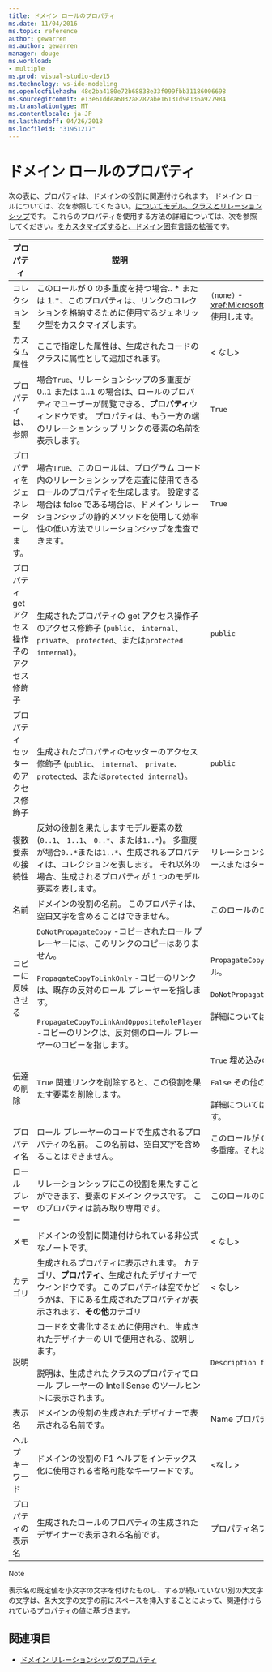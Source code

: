 ```yaml
---
title: ドメイン ロールのプロパティ
ms.date: 11/04/2016
ms.topic: reference
author: gewarren
ms.author: gewarren
manager: douge
ms.workload:
- multiple
ms.prod: visual-studio-dev15
ms.technology: vs-ide-modeling
ms.openlocfilehash: 48e2ba4180e72b68838e33f099fbb31186006698
ms.sourcegitcommit: e13e61ddea6032a8282abe16131d9e136a927984
ms.translationtype: MT
ms.contentlocale: ja-JP
ms.lasthandoff: 04/26/2018
ms.locfileid: "31951217"
---
```

# <a name="properties-of-domain-roles"></a>ドメイン ロールのプロパティ
次の表に、プロパティは、ドメインの役割に関連付けられます。 ドメイン ロールについては、次を参照してください。[についてモデル、クラスとリレーションシップ](../modeling/understanding-models-classes-and-relationships.md)です。 これらのプロパティを使用する方法の詳細については、次を参照してください。[をカスタマイズすると、ドメイン固有言語の拡張](../modeling/customizing-and-extending-a-domain-specific-language.md)です。

|プロパティ|説明|既定値|
|--------------|-----------------|-------------|
|コレクション型|このロールが 0 の多重度を持つ場合.. * または 1.\*、このプロパティは、リンクのコレクションを格納するために使用するジェネリック型をカスタマイズします。|`(none)` - <xref:Microsoft.VisualStudio.Modeling.LinkedElementCollection%601> 使用します。|
|カスタム属性|ここで指定した属性は、生成されたコードのクラスに属性として追加されます。|< なし\>|
|プロパティは、参照|場合`True`、リレーションシップの多重度が 0..1 または 1..1 の場合は、ロールのプロパティでユーザーが閲覧できる、**プロパティ**ウィンドウです。 プロパティは、もう一方の端のリレーションシップ リンクの要素の名前を表示します。|`True`|
|プロパティをジェネレーターします。|場合`True`、このロールは、プログラム コード内のリレーションシップを走査に使用できるロールのプロパティを生成します。 設定する場合は false である場合は、ドメイン リレーションシップの静的メソッドを使用して効率性の低い方法でリレーションシップを走査できます。|`True`|
|プロパティ get アクセス操作子のアクセス修飾子|生成されたプロパティの get アクセス操作子のアクセス修飾子 (`public`、 `internal`、 `private`、 `protected`、または`protected internal`)。|`public`|
|プロパティ セッターのアクセス修飾子|生成されたプロパティのセッターのアクセス修飾子 (`public`、 `internal`、 `private`、 `protected`、または`protected internal`)。|`public`|
|複数要素の接続性|反対の役割を果たしますモデル要素の数 (`0..1`、 `1..1`、 `0..*`、または`1..*`)。 多重度が場合`0..*`または`1..*`、生成されるプロパティは、コレクションを表します。 それ以外の場合、生成されるプロパティが 1 つのモデル要素を表します。|リレーションシップの種類に依存し、これは、リレーションシップのソースまたはターゲットのロールであるかどうか。|
|名前|ドメインの役割の名前。 このプロパティは、空白文字を含めることはできません。|このロールのロール プレーヤーのドメイン クラスの名前。|
|コピーに反映させる|`DoNotPropagateCopy` -コピーされたロール プレーヤーには、このリンクのコピーはありません。<br /><br /> `PropagateCopyToLinkOnly` -コピーのリンクは、既存の反対のロール プレーヤーを指します。<br /><br /> `PropagateCopyToLinkAndOppositeRolePlayer` -コピーのリンクは、反対側のロール プレーヤーのコピーを指します。|`PropagateCopyToLinkAndOppositeRolePlayer` 埋め込みのソース ロール。<br /><br /> `DoNotPropagateCopy` その他のロール。<br /><br /> 詳細については、次を参照してください[コピー動作のカスタマイズ。](../modeling/customizing-copy-behavior.md)|
|伝達の削除|`True` 関連リンクを削除すると、この役割を果たす要素を削除します。|`True` 埋め込みのロールのターゲットです。<br /><br /> `False` その他のロール。<br /><br /> 詳細については、次を参照してください。[削除の動作のカスタマイズ](../modeling/customizing-deletion-behavior.md)です。|
|プロパティ名|ロール プレーヤーのコードで生成されるプロパティの名前。 この名前は、空白文字を含めることはできません。|このロールが 0-1 を持つ場合の反対側のロールの名前または一対一、多重度。それ以外の場合、反対側のロールの複数形の名前。|
|ロール プレーヤー|リレーションシップにこの役割を果たすことができます、要素のドメイン クラスです。 このプロパティは読み取り専用です。|このロールのロール プレーヤーのドメイン クラスです。|
|メモ|ドメインの役割に関連付けられている非公式なノートです。|< なし\>|
|カテゴリ|生成されるプロパティに表示されます。 カテゴリ、**プロパティ**、生成されたデザイナーでウィンドウです。 このプロパティは空でかどうかは、下にある生成されたプロパティが表示されます、**その他**カテゴリ|< なし\>|
|説明|コードを文書化するために使用され、生成されたデザイナーの UI で使用される、説明します。<br /><br /> 説明は、生成されたクラスのプロパティでロール プレーヤーの IntelliSense のツールヒントに表示されます。|`Description for` *ロールの完全な名前*|
|表示名|ドメインの役割の生成されたデザイナーで表示される名前です。|Name プロパティの調整済みの値です。|
|ヘルプ キーワード|ドメインの役割の F1 ヘルプをインデックス化に使用される省略可能なキーワードです。|\<なし >|
|プロパティの表示名|生成されたロールのプロパティの生成されたデザイナーで表示される名前です。|プロパティ名プロパティの調整済みの値。|

> [!NOTE]
> 表示名の既定値を小文字の文字を付けたものし、するが続いていない別の大文字の文字は、各大文字の文字の前にスペースを挿入することによって、関連付けられているプロパティの値に基づきます。

## <a name="see-also"></a>関連項目

- [ドメイン リレーションシップのプロパティ](../modeling/properties-of-domain-relationships.md)